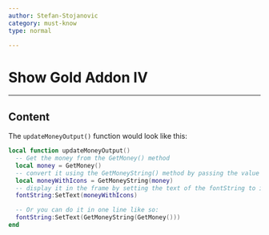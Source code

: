 ```yaml
---
author: Stefan-Stojanovic
category: must-know
type: normal

---
```


# Show Gold Addon IV

---
## Content

The `updateMoneyOutput()` function would look like this:
```lua
local function updateMoneyOutput()
  -- Get the money from the GetMoney() method
  local money = GetMoney()
  -- convert it using the GetMoneyString() method by passing the value we got from GetMoney() as its argument
  local moneyWithIcons = GetMoneyString(money)
  -- display it in the frame by setting the text of the fontString to it
  fontString:SetText(moneyWithIcons)

  -- Or you can do it in one line like so:
  fontString:SetText(GetMoneyString(GetMoney()))
end
```